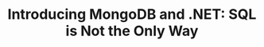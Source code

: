 ---
title: "Introducing MongoDB and .NET: SQL is Not the Only Way"
description: ""
topics:
- 
youtube: "4bBR6xJY0bQ"
type: tv-episode
Date: '2020-03-30'
---